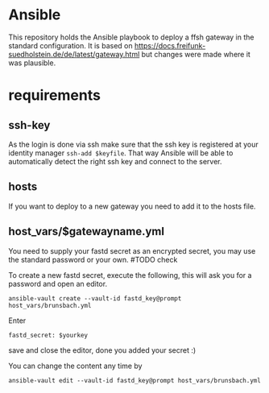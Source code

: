 # Ansible
This repository holds the Ansible playbook to deploy a ffsh gateway in the standard configuration.
It is based on https://docs.freifunk-suedholstein.de/de/latest/gateway.html but changes were made where it was plausible.

# requirements

## ssh-key
As the login is done via ssh make sure that the ssh key is registered at your identity manager `ssh-add $keyfile`.
That way Ansible will be able to automatically detect the right ssh key and connect to the server.

## hosts
If you want to deploy to a new gateway you need to add it to the hosts file.

## host_vars/$gatewayname.yml
You need to supply your fastd secret as an encrypted secret, you may use the standard password or your own. #TODO check

To create a new fastd secret, execute the following, this will ask you for a password and open an editor.
```
ansible-vault create --vault-id fastd_key@prompt host_vars/brunsbach.yml
```
Enter
```
fastd_secret: $yourkey
```
save and close the editor, done you added your secret :)

You can change the content any time by
```
ansible-vault edit --vault-id fastd_key@prompt host_vars/brunsbach.yml
```